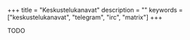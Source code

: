 +++
title = "Keskustelukanavat"
description = ""
keywords = ["keskustelukanavat", "telegram", "irc", "matrix"]
+++

TODO

